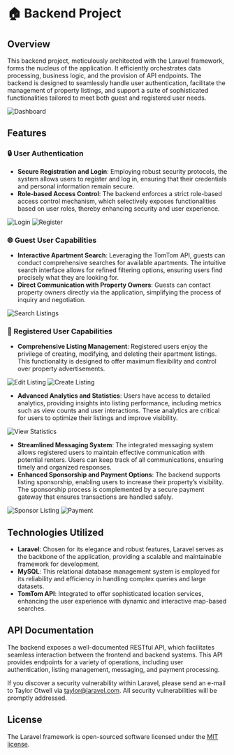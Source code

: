 # 🏠 Backend Project

## Overview
This backend project, meticulously architected with the Laravel framework, forms the nucleus of the application. It efficiently orchestrates data processing, business logic, and the provision of API endpoints. The backend is designed to seamlessly handle user authentication, facilitate the management of property listings, and support a suite of sophisticated functionalities tailored to meet both guest and registered user needs.

![Dashboard](https://raw.githubusercontent.com/gianlivio/proj124-team5-be/main/assets/welcome_dashboard.png)

## Features

### 🔒 User Authentication
- **Secure Registration and Login**: Employing robust security protocols, the system allows users to register and log in, ensuring that their credentials and personal information remain secure.
- **Role-based Access Control**: The backend enforces a strict role-based access control mechanism, which selectively exposes functionalities based on user roles, thereby enhancing security and user experience.

![Login](https://raw.githubusercontent.com/gianlivio/proj124-team5-be/main/assets/login.png)
![Register](https://raw.githubusercontent.com/gianlivio/proj124-team5-be/main/assets/register.png)

### 🌐 Guest User Capabilities
- **Interactive Apartment Search**: Leveraging the TomTom API, guests can conduct comprehensive searches for available apartments. The intuitive search interface allows for refined filtering options, ensuring users find precisely what they are looking for.
- **Direct Communication with Property Owners**: Guests can contact property owners directly via the application, simplifying the process of inquiry and negotiation.

![Search Listings](https://raw.githubusercontent.com/gianlivio/proj124-team5-be/main/assets/apartments_list.png)

### 📝 Registered User Capabilities
- **Comprehensive Listing Management**: Registered users enjoy the privilege of creating, modifying, and deleting their apartment listings. This functionality is designed to offer maximum flexibility and control over property advertisements.

![Edit Listing](https://raw.githubusercontent.com/gianlivio/proj124-team5-be/main/assets/apartments_edit.png)
![Create Listing](https://raw.githubusercontent.com/gianlivio/proj124-team5-be/main/assets/apartments_create.png)

- **Advanced Analytics and Statistics**: Users have access to detailed analytics, providing insights into listing performance, including metrics such as view counts and user interactions. These analytics are critical for users to optimize their listings and improve visibility.

![View Statistics](https://raw.githubusercontent.com/gianlivio/proj124-team5-be/main/assets/views_stat.png)

- **Streamlined Messaging System**: The integrated messaging system allows registered users to maintain effective communication with potential renters. Users can keep track of all communications, ensuring timely and organized responses.
- **Enhanced Sponsorship and Payment Options**: The backend supports listing sponsorship, enabling users to increase their property’s visibility. The sponsorship process is complemented by a secure payment gateway that ensures transactions are handled safely.

![Sponsor Listing](https://raw.githubusercontent.com/gianlivio/proj124-team5-be/main/assets/sponsorship_selection.png)
![Payment](https://raw.githubusercontent.com/gianlivio/proj124-team5-be/main/assets/sponsorship_payment.png)

## Technologies Utilized
- **Laravel**: Chosen for its elegance and robust features, Laravel serves as the backbone of the application, providing a scalable and maintainable framework for development.
- **MySQL**: This relational database management system is employed for its reliability and efficiency in handling complex queries and large datasets.
- **TomTom API**: Integrated to offer sophisticated location services, enhancing the user experience with dynamic and interactive map-based searches.

## API Documentation
The backend exposes a well-documented RESTful API, which facilitates seamless interaction between the frontend and backend systems. This API provides endpoints for a variety of operations, including user authentication, listing management, messaging, and payment processing.

If you discover a security vulnerability within Laravel, please send an e-mail to Taylor Otwell via [taylor@laravel.com](mailto:taylor@laravel.com). All security vulnerabilities will be promptly addressed.

## License

The Laravel framework is open-sourced software licensed under the [MIT license](https://opensource.org/licenses/MIT).

